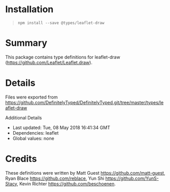 # Installation
> `npm install --save @types/leaflet-draw`

# Summary
This package contains type definitions for leaflet-draw (https://github.com/Leaflet/Leaflet.draw).

# Details
Files were exported from https://github.com/DefinitelyTyped/DefinitelyTyped.git/tree/master/types/leaflet-draw

Additional Details
 * Last updated: Tue, 08 May 2018 16:41:34 GMT
 * Dependencies: leaflet
 * Global values: none

# Credits
These definitions were written by Matt Guest <https://github.com/matt-guest>, Ryan Blace <https://github.com/reblace>, Yun Shi <https://github.com/YunS-Stacy>, Kevin Richter <https://github.com/beschoenen>.
